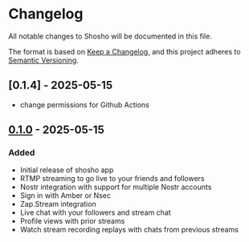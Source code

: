 # Changelog

All notable changes to Shosho will be documented in this file.

The format is based on [Keep a Changelog](https://keepachangelog.com/en/1.0.0/),
and this project adheres to [Semantic Versioning](https://semver.org/spec/v2.0.0.html).


## [0.1.4] - 2025-05-15

- change permissions for Github Actions

## [0.1.0] - 2025-05-15

### Added
- Initial release of shosho app
- RTMP streaming to go live to your friends and followers
- Nostr integration with support for multiple Nostr accounts
- Sign in with Amber or Nsec
- Zap.Stream integration
- Live chat with your followers and stream chat
- Profile views with prior streams
- Watch stream recording replays with chats from previous streams

[0.1.0]: https://github.com/r0d8lsh0p/shosho-releases/releases/tag/v0.1.0
